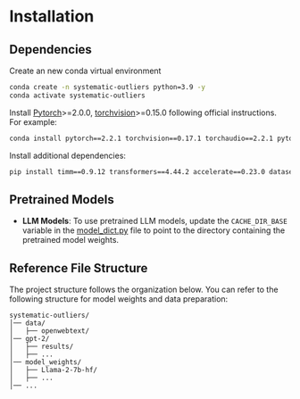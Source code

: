 # Installation

## Dependencies
Create an new conda virtual environment
```sh
conda create -n systematic-outliers python=3.9 -y
conda activate systematic-outliers
```

Install [Pytorch](https://pytorch.org/)>=2.0.0, [torchvision](https://pytorch.org/vision/stable/index.html)>=0.15.0 following official instructions. For example:
```sh
conda install pytorch==2.2.1 torchvision==0.17.1 torchaudio==2.2.1 pytorch-cuda=11.8 -c pytorch -c nvidia
```

Install additional dependencies:
```sh
pip install timm==0.9.12 transformers==4.44.2 accelerate==0.23.0 datasets==2.14.5 matplotlib==3.8.0 seaborn sentencepiece protobuf
```

## Pretrained Models

- **LLM Models**: To use pretrained LLM models, update the `CACHE_DIR_BASE` variable in the [model_dict.py](lib/model_dict.py) file to point to the directory containing the pretrained model weights.

## Reference File Structure
The project structure follows the organization below. You can refer to the following structure for model weights and data preparation:
```
systematic-outliers/
│── data/
│   ├── openwebtext/
│── gpt-2/
│   ├── results/
│   ├── ...
│── model_weights/
│   ├── Llama-2-7b-hf/
│   ├── ...
│── ...
```
